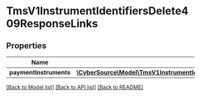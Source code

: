 # TmsV1InstrumentIdentifiersDelete409ResponseLinks

## Properties
Name | Type | Description | Notes
------------ | ------------- | ------------- | -------------
**paymentInstruments** | [**\CyberSource\Model\TmsV1InstrumentIdentifiersPost200ResponseLinksPaymentInstruments**](TmsV1InstrumentIdentifiersPost200ResponseLinksPaymentInstruments.md) |  | [optional] 

[[Back to Model list]](../README.md#documentation-for-models) [[Back to API list]](../README.md#documentation-for-api-endpoints) [[Back to README]](../README.md)


